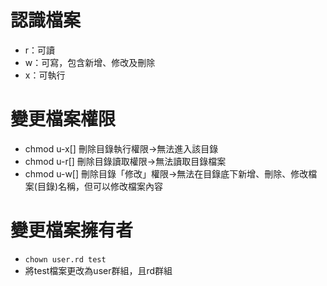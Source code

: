 # 認識檔案
- r：可讀
- w：可寫，包含新增、修改及刪除
- x：可執行
# 變更檔案權限
- chmod u-x[] 刪除目錄執行權限->無法進入該目錄
- chmod u-r[] 刪除目錄讀取權限->無法讀取目錄檔案
- chmod u-w[] 刪除目錄「修改」權限->無法在目錄底下新增、刪除、修改檔案(目錄)名稱，但可以修改檔案內容
# 變更檔案擁有者
- ```chown user.rd test```
- 將test檔案更改為user群組，且rd群組

